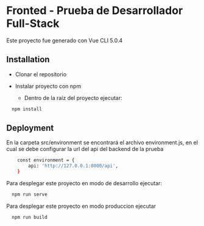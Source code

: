 # Fronted - Prueba de Desarrollador Full-Stack
Este proyecto fue generado con Vue CLI 5.0.4

## Installation

- Clonar el repositorio

- Instalar proyecto con npm

    - Dentro de la raíz del proyecto ejecutar:

```bash
  npm install
```
    
## Deployment

En la carpeta src/environment se encontrará el archivo environment.js, en el cual se debe configurar la url del api del backend de la prueba



```bash
    const environment = {
        api: 'http://127.0.0.1:8000/api',
    }
```
Para desplegar este proyecto en modo de desarrollo ejecutar: 

```bash
  npm run serve
```
Para desplegar este proyecto en modo produccion ejecutar

```bash
  npm run build
```